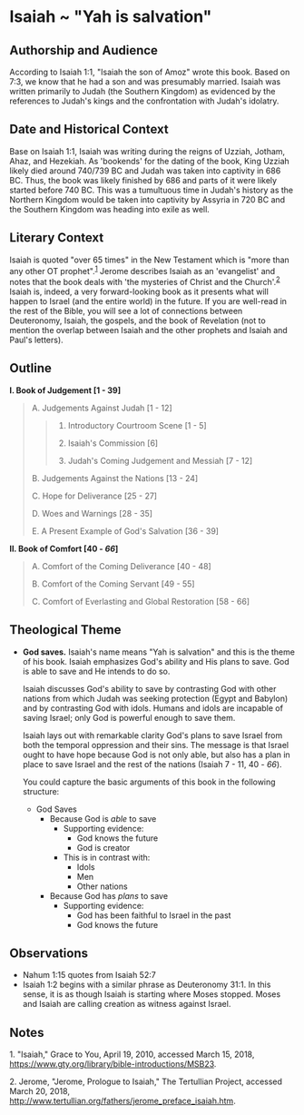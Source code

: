 # Isaiah ~ "Yah is salvation"

## Authorship and Audience
According to Isaiah 1:1, "Isaiah the son of Amoz" wrote this book. Based on 7:3, we know that he had a son and was presumably married. Isaiah was written primarily to Judah (the Southern Kingdom) as evidenced by the references to Judah's kings and the confrontation with Judah's idolatry.

## Date and Historical Context
Base on Isaiah 1:1, Isaiah was writing during the reigns of Uzziah, Jotham, Ahaz, and Hezekiah. As 'bookends' for the dating of the book, King Uzziah likely died around 740/739 BC and Judah was taken into captivity in 686 BC. Thus, the book was likely finished by 686 and parts of it were likely started before 740 BC. This was a tumultuous time in Judah's history as the Northern Kingdom would be taken into captivity by Assyria in 720 BC and the Southern Kingdom was heading into exile as well.

## Literary Context
Isaiah is quoted "over 65 times" in the New Testament which is "more than any other OT prophet".<sup>[1](#footnote1)</sup> Jerome describes Isaiah as an 'evangelist' and notes  that the book deals with 'the mysteries of Christ and the Church'.<sup>[2](#footnote2)</sup> Isaiah is, indeed, a very forward-looking book as it presents what will happen to Israel (and the entire world) in the future. If you are well-read in the rest of the Bible, you will see a lot of connections between Deuteronomy, Isaiah, the gospels, and the book of Revelation (not to mention the overlap between Isaiah and the other prophets and Isaiah and Paul's letters).

## Outline

**I. Book of Judgement [1 - 39]**

  > A. Judgements Against Judah [1 - 12]
  > 
  > > 1. Introductory Courtroom Scene [1 - 5]
  > > 
  > > 2. Isaiah's Commission [6]
  > > 
  > > 3. Judah's Coming Judgement and Messiah [7 - 12]
  > 
  > B. Judgements Against the Nations [13 - 24]
  > 
  > C. Hope for Deliverance [25 - 27]
  > 
  > D. Woes and Warnings [28 - 35]
  > 
  > E. A Present Example of God's Salvation [36 - 39]

**II. Book of Comfort [40 - *66*]**

  > A. Comfort of the Coming Deliverance [40 - 48]
  > 
  > B. Comfort of the Coming Servant [49 - 55]
  > 
  > C. Comfort of Everlasting and Global Restoration [58 - 66]

## Theological Theme
- **God saves.** Isaiah's name means "Yah is salvation" and this is the theme of his book. Isaiah emphasizes God's ability and His plans to save. God is able to save and He intends to do so. 

    Isaiah discusses God's ability to save by contrasting God with other nations from which Judah was seeking protection (Egypt and Babylon) and by contrasting God with idols. Humans and idols are incapable of saving Israel; only God is powerful enough to save them.

    Isaiah lays out with remarkable clarity God's plans to save Israel from both the temporal oppression and their sins. The message is that Israel ought to have hope because God is not only able, but also has a plan in place to save Israel and the rest of the nations (Isaiah 7 - 11, 40 - *66*).

    You could capture the basic arguments of this book in the following structure:

    - God Saves
      - Because God is *able* to save
        - Supporting evidence:
          - God knows the future
          - God is creator
        - This is in contrast with:
          - Idols
          - Men
          - Other nations
      - Because God has *plans* to save
        - Supporting evidence:
          - God has been faithful to Israel in the past
          - God knows the future

## Observations
- Nahum 1:15 quotes from Isaiah 52:7
- Isaiah 1:2 begins with a similar phrase as Deuteronomy 31:1. In this sense, it is as though Isaiah is starting where Moses stopped. Moses and Isaiah are calling creation as witness against Israel.

## Notes

<a id="footnote1">1. </a>"Isaiah," Grace to You, April 19, 2010, accessed March 15, 2018, https://www.gty.org/library/bible-introductions/MSB23.

<a id="footnote2">2. </a>Jerome, "Jerome, Prologue to Isaiah," The Tertullian Project, accessed March 20, 2018, http://www.tertullian.org/fathers/jerome_preface_isaiah.htm.
